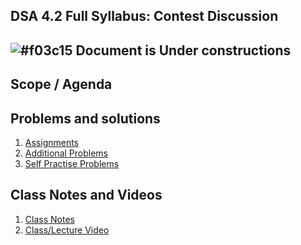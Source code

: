 
## DSA 4.2 Full Syllabus: Contest Discussion

## ![#f03c15](https://placehold.co/15x15/f03c15/f03c15.png) Document is Under constructions

## Scope / Agenda
  

## Problems and solutions

1. [Assignments]()
2. [Additional Problems]()
3. [Self Practise Problems]()

## Class Notes and Videos

1. [Class Notes](../../class_Notes/DSA%204.2/DSA%204.2%20Full%20Syllabus%20Contest%20Discussion.pdf)
2. [Class/Lecture Video](https://youtu.be/h3wSV4kqZY0)